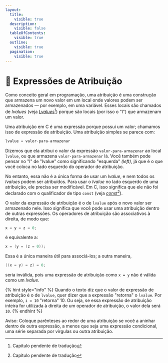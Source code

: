 ```yaml
---
layout:
  title:
    visible: true
  description:
    visible: false
  tableOfContents:
    visible: true
  outline:
    visible: true
  pagination:
    visible: true
---
```


# 🟰 Expressões de Atribuição

Como conceito geral em programação, uma atribuição é uma construção que armazena um novo valor em um local onde valores podem ser armazenados — por exemplo, em uma variável. Esses locais são chamados de _lvalues_ (veja [_Lvalues_](#user-content-fn-1)[^1]) porque são locais (por isso o "l") que armazenam um valor.

Uma atribuição em C é uma expressão porque possui um valor; chamamos isso de expressão de atribuição. Uma atribuição simples se parece com:

```c
lvalue = valor-para-armazenar
```

Dizemos que ela atribui o valor da expressão `valor-para-armazenar` ao local `lvalue`, ou que armazena `valor-para-armazenar` lá. Você também pode pensar no "l" de "lvalue" como significando "esquerda" _(left)_, já que é o que você coloca no lado esquerdo do operador de atribuição.

No entanto, essa não é a única forma de usar um _lvalue_, e nem todos os _lvalues_ podem ser atribuídos. Para usar o _lvalue_ no lado esquerdo de uma atribuição, ele precisa ser modificável. Em C, isso significa que ele não foi declarado com o qualificador de tipo `const` (veja [_const_](#user-content-fn-2)[^2]).

O valor da expressão de atribuição é o de `lvalue` após o novo valor ser armazenado nele. Isso significa que você pode usar uma atribuição dentro de outras expressões. Os operadores de atribuição são associativos à direita, de modo que:

```c
x = y = z = 0;
```

é equivalente a:

```c
x = (y = (z = 0));
```

Essa é a única maneira útil para associá-los; a outra maneira,

```c
((x = y) = z) = 0;
```

seria inválida, pois uma expressão de atribuição como `x = y` não é válida como um _lvalue_.

{% hint style="info" %}
Quando o texto diz que o valor de expressão de atribuição é o de `lvalue`, quer dizer que a expressão "retorna" o `lvalue`. Por exemplo, `i = 10` "retorna" 10. Ou seja, se essa expressão de atribuição inteira for utilizada à direita de um operador de atribuição, o valor dela será `10`.
{% endhint %}

Aviso: Coloque parênteses ao redor de uma atribuição se você a aninhar dentro de outra expressão, a menos que seja uma expressão condicional, uma série separada por vírgulas ou outra atribuição.

[^1]: Capítulo pendente de tradução

[^2]: Capítulo pendente de tradução
